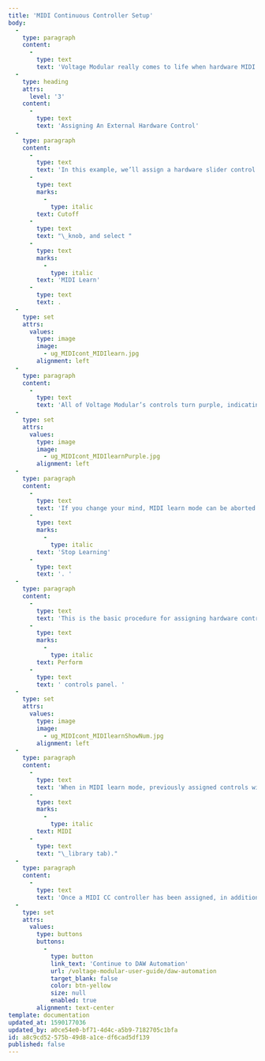 ```yaml
---
title: 'MIDI Continuous Controller Setup'
body:
  -
    type: paragraph
    content:
      -
        type: text
        text: 'Voltage Modular really comes to life when hardware MIDI knob, slider, or pad controllers are assigned to controls. Learning controller assignments is fast and easy, so let’s delve in.'
  -
    type: heading
    attrs:
      level: '3'
    content:
      -
        type: text
        text: 'Assigning An External Hardware Control'
  -
    type: paragraph
    content:
      -
        type: text
        text: 'In this example, we’ll assign a hardware slider control to a filter module’s cutoff frequency. Start by right-clicking the '
      -
        type: text
        marks:
          -
            type: italic
        text: Cutoff
      -
        type: text
        text: "\_knob, and select "
      -
        type: text
        marks:
          -
            type: italic
        text: 'MIDI Learn'
      -
        type: text
        text: .
  -
    type: set
    attrs:
      values:
        type: image
        image:
          - ug_MIDIcont_MIDIlearn.jpg
        alignment: left
  -
    type: paragraph
    content:
      -
        type: text
        text: 'All of Voltage Modular’s controls turn purple, indicating that MIDI learn mode is enabled. Now move the hardware control you’d like to assign. You should see the cutoff knob move as the external knob or slider is moved, and assign mode is automatically disabled. '
  -
    type: set
    attrs:
      values:
        type: image
        image:
          - ug_MIDIcont_MIDIlearnPurple.jpg
        alignment: left
  -
    type: paragraph
    content:
      -
        type: text
        text: 'If you change your mind, MIDI learn mode can be aborted by right-clicking and selecting '
      -
        type: text
        marks:
          -
            type: italic
        text: 'Stop Learning'
      -
        type: text
        text: '. '
  -
    type: paragraph
    content:
      -
        type: text
        text: 'This is the basic procedure for assigning hardware controllers to almost any module control. Hardware controllers may also be assigned to knobs and buttons in the I/O Panel or the '
      -
        type: text
        marks:
          -
            type: italic
        text: Perform
      -
        type: text
        text: ' controls panel. '
  -
    type: set
    attrs:
      values:
        type: image
        image:
          - ug_MIDIcont_MIDIlearnShowNum.jpg
        alignment: left
  -
    type: paragraph
    content:
      -
        type: text
        text: 'When in MIDI learn mode, previously assigned controls will display numbers in squares on module controls. These indicate the MIDI continuous controller number of the assigned hardware control (these are also displayed in the '
      -
        type: text
        marks:
          -
            type: italic
        text: MIDI
      -
        type: text
        text: "\_library tab)."
  -
    type: paragraph
    content:
      -
        type: text
        text: 'Once a MIDI CC controller has been assigned, in addition to real-time control of a Voltage Module parameter, you’ll also be able to record and play back controller data from a DAW.'
  -
    type: set
    attrs:
      values:
        type: buttons
        buttons:
          -
            type: button
            link_text: 'Continue to DAW Automation'
            url: /voltage-modular-user-guide/daw-automation
            target_blank: false
            color: btn-yellow
            size: null
            enabled: true
        alignment: text-center
template: documentation
updated_at: 1590177036
updated_by: a0ce54e0-bf71-4d4c-a5b9-7182705c1bfa
id: a8c9cd52-575b-49d8-a1ce-df6cad5df139
published: false
---
```

